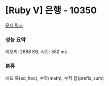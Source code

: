 # [Ruby V] 은행 - 10350 

[문제 링크](https://www.acmicpc.net/problem/10350) 

### 성능 요약

메모리: 2888 KB, 시간: 552 ms

### 분류

애드 혹(ad_hoc), 수학(math), 누적 합(prefix_sum)

